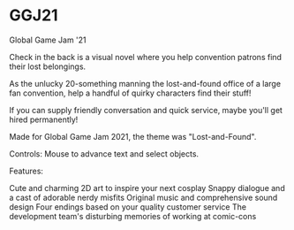 # GGJ21
Global Game Jam '21

Check in the back is a visual novel where you help convention patrons find their lost belongings.

As the unlucky 20-something manning the lost-and-found office of a large fan convention, help a handful of quirky characters find their stuff! 

If you can supply friendly conversation and quick service, maybe you'll get hired permanently!

Made for Global Game Jam 2021, the theme was "Lost-and-Found".

Controls:
Mouse to advance text and select objects.


Features:

Cute and charming 2D art to inspire your next cosplay
Snappy dialogue and a cast of adorable nerdy misfits
Original music and comprehensive sound design
Four endings based on your quality customer service
The development team's disturbing memories of working at comic-cons
